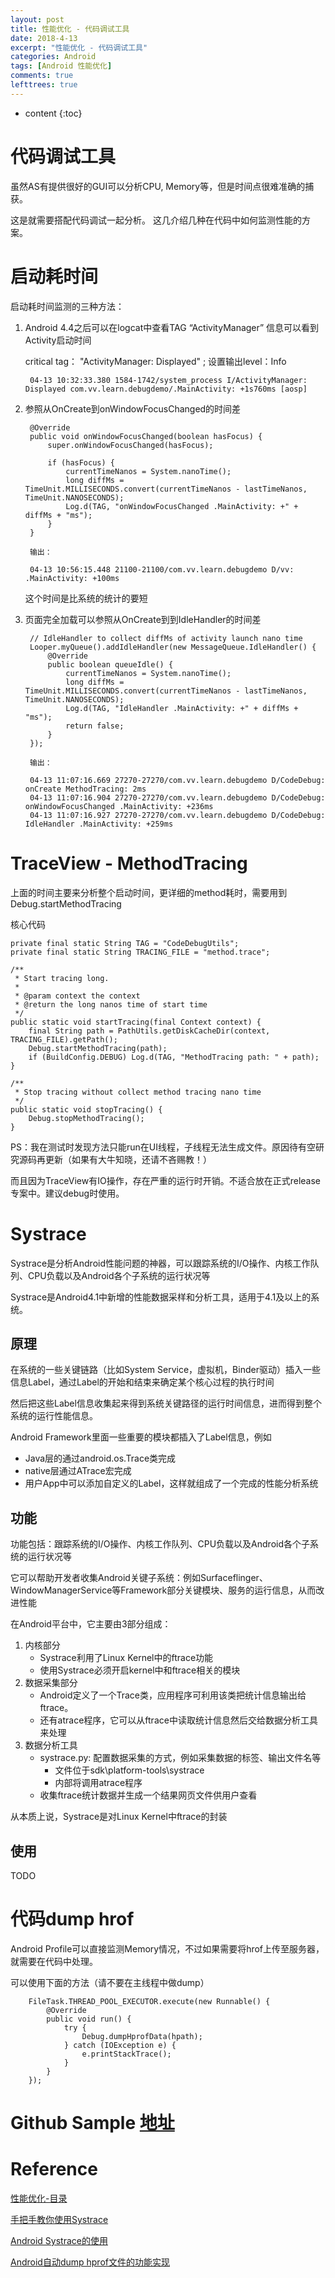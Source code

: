 ```yaml
---
layout: post
title: 性能优化 - 代码调试工具
date: 2018-4-13
excerpt: "性能优化 - 代码调试工具"
categories: Android
tags: [Android 性能优化]
comments: true
lefttrees: true
---
```


* content
{:toc}


# 代码调试工具

虽然AS有提供很好的GUI可以分析CPU, Memory等，但是时间点很难准确的捕获。

这是就需要搭配代码调试一起分析。 这几介绍几种在代码中如何监测性能的方案。

# 启动耗时间

启动耗时间监测的三种方法：

1. Android 4.4之后可以在logcat中查看TAG “ActivityManager” 信息可以看到Activity启动时间

    critical tag： "ActivityManager: Displayed" ; 设置输出level：Info

        04-13 10:32:33.380 1584-1742/system_process I/ActivityManager: Displayed com.vv.learn.debugdemo/.MainActivity: +1s760ms [aosp]

2. 参照从OnCreate到onWindowFocusChanged的时间差

        @Override
        public void onWindowFocusChanged(boolean hasFocus) {
            super.onWindowFocusChanged(hasFocus);
    
            if (hasFocus) {
                currentTimeNanos = System.nanoTime();
                long diffMs = TimeUnit.MILLISECONDS.convert(currentTimeNanos - lastTimeNanos, TimeUnit.NANOSECONDS);
                Log.d(TAG, "onWindowFocusChanged .MainActivity: +" + diffMs + "ms");
            }
        }
        
        输出：

        04-13 10:56:15.448 21100-21100/com.vv.learn.debugdemo D/vv: .MainActivity: +100ms

    这个时间是比系统的统计的要短

3. 页面完全加载可以参照从OnCreate到到IdleHandler的时间差


        // IdleHandler to collect diffMs of activity launch nano time
        Looper.myQueue().addIdleHandler(new MessageQueue.IdleHandler() {
            @Override
            public boolean queueIdle() {
                currentTimeNanos = System.nanoTime();
                long diffMs = TimeUnit.MILLISECONDS.convert(currentTimeNanos - lastTimeNanos, TimeUnit.NANOSECONDS);
                Log.d(TAG, "IdleHandler .MainActivity: +" + diffMs + "ms");
                return false;
            }
        });
        
        输出：

        04-13 11:07:16.669 27270-27270/com.vv.learn.debugdemo D/CodeDebug: onCreate MethodTracing: 2ms
        04-13 11:07:16.904 27270-27270/com.vv.learn.debugdemo D/CodeDebug: onWindowFocusChanged .MainActivity: +236ms
        04-13 11:07:16.927 27270-27270/com.vv.learn.debugdemo D/CodeDebug: IdleHandler .MainActivity: +259ms
 
# TraceView - MethodTracing

上面的时间主要来分析整个启动时间，更详细的method耗时，需要用到Debug.startMethodTracing

核心代码

    private final static String TAG = "CodeDebugUtils";
    private final static String TRACING_FILE = "method.trace";

    /**
     * Start tracing long.
     *
     * @param context the context
     * @return the long nanos time of start time
     */
    public static void startTracing(final Context context) {
        final String path = PathUtils.getDiskCacheDir(context, TRACING_FILE).getPath();
        Debug.startMethodTracing(path);
        if (BuildConfig.DEBUG) Log.d(TAG, "MethodTracing path: " + path);
    }

    /**
     * Stop tracing without collect method tracing nano time
     */
    public static void stopTracing() {
        Debug.stopMethodTracing();
    }


PS：我在测试时发现方法只能run在UI线程，子线程无法生成文件。原因待有空研究源码再更新（如果有大牛知晓，还请不吝赐教！）

而且因为TraceView有IO操作，存在严重的运行时开销。不适合放在正式release 专案中。建议debug时使用。

# Systrace

Systrace是分析Android性能问题的神器，可以跟踪系统的I/O操作、内核工作队列、CPU负载以及Android各个子系统的运行状况等

Systrace是Android4.1中新增的性能数据采样和分析工具，适用于4.1及以上的系统。

## 原理

在系统的一些关键链路（比如System Service，虚拟机，Binder驱动）插入一些信息Label，通过Label的开始和结束来确定某个核心过程的执行时间

然后把这些Label信息收集起来得到系统关键路径的运行时间信息，进而得到整个系统的运行性能信息。

Android Framework里面一些重要的模块都插入了Label信息，例如

- Java层的通过android.os.Trace类完成
- native层通过ATrace宏完成
- 用户App中可以添加自定义的Label，这样就组成了一个完成的性能分析系统

## 功能

功能包括：跟踪系统的I/O操作、内核工作队列、CPU负载以及Android各个子系统的运行状况等

它可以帮助开发者收集Android关键子系统：例如Surfaceflinger、WindowManagerService等Framework部分关键模块、服务的运行信息，从而改进性能

在Android平台中，它主要由3部分组成：

1. 内核部分
    - Systrace利用了Linux Kernel中的ftrace功能
    - 使用Systrace必须开启kernel中和ftrace相关的模块
2. 数据采集部分
    - Android定义了一个Trace类，应用程序可利用该类把统计信息输出给ftrace。
    - 还有atrace程序，它可以从ftrace中读取统计信息然后交给数据分析工具来处理
3. 数据分析工具
    - systrace.py: 配置数据采集的方式，例如采集数据的标签、输出文件名等
        - 文件位于sdk\platform-tools\systrace
        - 内部将调用atrace程序
    - 收集ftrace统计数据并生成一个结果网页文件供用户查看

从本质上说，Systrace是对Linux Kernel中ftrace的封装

## 使用

TODO

# 代码dump hrof

Android Profile可以直接监测Memory情况，不过如果需要将hrof上传至服务器，就需要在代码中处理。

可以使用下面的方法（请不要在主线程中做dump）

        FileTask.THREAD_POOL_EXECUTOR.execute(new Runnable() {
            @Override
            public void run() {
                try {
                    Debug.dumpHprofData(hpath);
                } catch (IOException e) {
                    e.printStackTrace();
                }
            }
        });

# Github Sample [地址](https://github.com/vivianking6855/android-advanced/tree/master/CodeDebug)


# Reference

[性能优化-目录](http://vivianking6855.github.io/2018/01/24/Android-optimization-index/)

[手把手教你使用Systrace](https://zhuanlan.zhihu.com/p/27331842)

[Android Systrace的使用]( https://www.aliyun.com/jiaocheng/15246.html)

[Android自动dump hprof文件的功能实现](https://blog.csdn.net/cxq234843654/article/details/51376050)